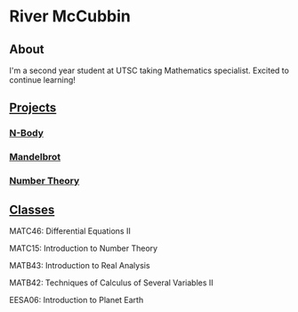 # River McCubbin

## About
I'm a second year student at UTSC taking Mathematics specialist. Excited to continue learning!

## [Projects](pages/projects-page.md)

### [N-Body](https://github.com/kipawaa/N-Body)

### [Mandelbrot](https://github.com/kipawaa/Mandelbrot)

### [Number Theory](https://github.com/kipawaa/Little-Projects/tree/master/Python/Fun%20With%20Numbers)

## [Classes](pages/classes-page.md)

MATC46: Differential Equations II

MATC15: Introduction to Number Theory

MATB43: Introduction to Real Analysis

MATB42: Techniques of Calculus of Several Variables II

EESA06: Introduction to Planet Earth
